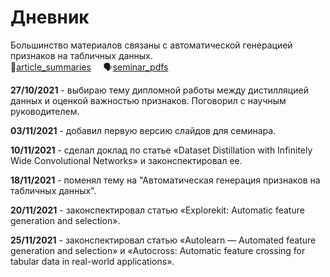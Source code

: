 # Дневник
Большинство материалов связаны с автоматической генерацией признаков на табличных данных.  
:memo:[article_summaries](papers.md) &nbsp;&nbsp;&nbsp; :speaking_head:[seminar_pdfs](https://github.com/MikhailKuz/msu_4course_diary/tree/master/seminar) &nbsp;&nbsp;&nbsp;  

**27/10/2021** - выбираю тему дипломной работы между дистилляцией данных и оценкой важностью признаков. Поговорил с научным руководителем.  

**03/11/2021** - добавил первую версию слайдов для семинара.

**10/11/2021** - сделал доклад по статье «Dataset Distillation with Infinitely Wide Convolutional Networks» и законспектировал ее.

**18/11/2021** - поменял тему на "Автоматическая генерация признаков на табличных данных".

**20/11/2021** - законспектировал статью «Explorekit: Automatic feature generation and selection».

**25/11/2021** - законспектировал статью «Autolearn — Automated feature generation and selection» и «Autocross: Automatic feature crossing for tabular data in real-world applications».



